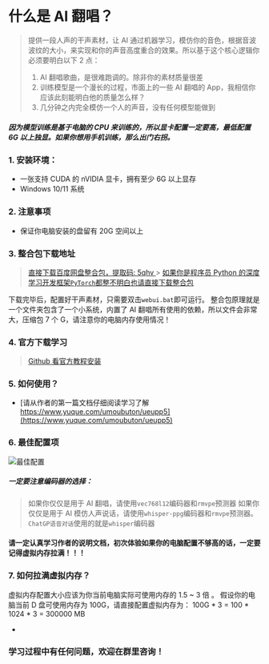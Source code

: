 # 什么是 AI 翻唱？

> 提供一段人声的干声素材，让 AI 通过机器学习，模仿你的音色，根据音波波纹的大小，来实现和你的声音高度重合的效果。所以基于这个核心逻辑你必须要明白以下 2 点：
>
> 1. AI 翻唱歌曲，是很难跑调的。除非你的素材质量很差
> 2. 训练模型是一个漫长的过程，市面上的一些 AI 翻唱的 App，我相信你应该此刻能明白他的质量怎么样？ 
> 3. 几分钟之内完全模仿一个人的声音，没有任何模型能做到

##### 因为模型训练是基于电脑的 CPU 来训练的，所以显卡配置一定要高，最低配置 6G 以上独显。如果你想用手机训练，那么出门右拐。


### 1. 安装环境：

- 一张支持 CUDA 的 nVIDIA 显卡，拥有至少 6G 以上显存
- Windows 10/11 系统

### 2. 注意事项

- 保证你电脑安装的盘留有 20G 空间以上

### 3. 整合包下载地址

> [直接下载百度网盘整合包，提取码: 5qhv ](https://pan.baidu.com/s/1rF4p_vYnGzG-atnz5QFwow?pwd=5qhv) > [如果你是程序员 Python 的深度学习开发框架`PyTorch`都整不明白也请直接下载整合包](https://pan.baidu.com/s/1rF4p_vYnGzG-atnz5QFwow?pwd=5qhv)

下载完毕后，配置好干声素材，只需要双击`webui.bat`即可运行。
整合包原理就是一个文件夹包含了一个小系统，内置了 AI 翻唱所有使用的依赖，所以文件会非常大，压缩包 7 个 G，请注意你的电脑内存使用情况！

### 4. 官方下载学习

> [Github 看官方教程安装](https://github.com/svc-develop-team/so-vits-svc)

### 5. 如何使用？

- [请从作者的第一篇文档仔细阅读学习了解 https://www.yuque.com/umoubuton/ueupp5](https://www.yuque.com/umoubuton/ueupp5)

### 6. 最佳配置项

![最佳配置](https://weijie-video.oss-cn-shanghai.aliyuncs.com/blog/6251702323141_.pic.jpg)

##### 一定要注意编码器的选择：

> 如果你仅仅是用于 AI 翻唱，请使用`vec768l12`编码器和`rmvpe`预测器
> 如果你仅仅是用于 AI 模仿人声说话，请使用`whisper-ppg`编码器和`rmvpe`预测器。
> `ChatGP语音对话`使用的就是`whisper`编码器

#### 请一定认真学习作者的说明文档，初次体验如果你的电脑配置不够高的话，一定要记得虚拟内存拉满！！！

### 7. 如何拉满虚拟内存？

虚拟内存配置大小应该为你当前电脑实际可使用内存的 1.5 ~ 3 倍 。
假设你的电脑当前 D 盘可使用内存为 100G，请直接配置虚拟内存为：
100G * 3 = 100 * 1024 * 3 = 300000 MB

-


### 学习过程中有任何问题，欢迎在群里咨询！
